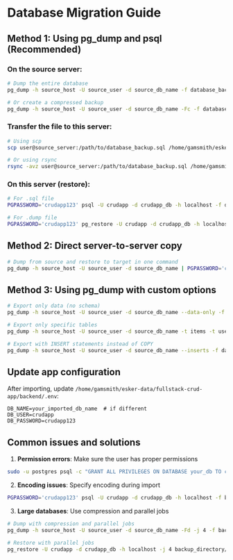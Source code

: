 # Database Migration Guide

## Method 1: Using pg_dump and psql (Recommended)

### On the source server:
```bash
# Dump the entire database
pg_dump -h source_host -U source_user -d source_db_name -f database_backup.sql

# Or create a compressed backup
pg_dump -h source_host -U source_user -d source_db_name -Fc -f database_backup.dump
```

### Transfer the file to this server:
```bash
# Using scp
scp user@source_server:/path/to/database_backup.sql /home/gamsmith/esker-data/fullstack-crud-app/backend/db/

# Or using rsync
rsync -avz user@source_server:/path/to/database_backup.sql /home/gamsmith/esker-data/fullstack-crud-app/backend/db/
```

### On this server (restore):
```bash
# For .sql file
PGPASSWORD='crudapp123' psql -U crudapp -d crudapp_db -h localhost -f database_backup.sql

# For .dump file
PGPASSWORD='crudapp123' pg_restore -U crudapp -d crudapp_db -h localhost database_backup.dump
```

## Method 2: Direct server-to-server copy

```bash
# Dump from source and restore to target in one command
pg_dump -h source_host -U source_user -d source_db_name | PGPASSWORD='crudapp123' psql -U crudapp -d crudapp_db -h localhost
```

## Method 3: Using pg_dump with custom options

```bash
# Export only data (no schema)
pg_dump -h source_host -U source_user -d source_db_name --data-only -f data_only.sql

# Export only specific tables
pg_dump -h source_host -U source_user -d source_db_name -t items -t users -f specific_tables.sql

# Export with INSERT statements instead of COPY
pg_dump -h source_host -U source_user -d source_db_name --inserts -f database_inserts.sql
```

## Update app configuration

After importing, update `/home/gamsmith/esker-data/fullstack-crud-app/backend/.env`:

```
DB_NAME=your_imported_db_name  # if different
DB_USER=crudapp
DB_PASSWORD=crudapp123
```

## Common issues and solutions

1. **Permission errors**: Make sure the user has proper permissions
```bash
sudo -u postgres psql -c "GRANT ALL PRIVILEGES ON DATABASE your_db TO crudapp;"
```

2. **Encoding issues**: Specify encoding during import
```bash
PGPASSWORD='crudapp123' psql -U crudapp -d crudapp_db -h localhost -f backup.sql --set ON_ERROR_STOP=on --set ENCODING='UTF8'
```

3. **Large databases**: Use compression and parallel jobs
```bash
# Dump with compression and parallel jobs
pg_dump -h source_host -U source_user -d source_db_name -Fd -j 4 -f backup_directory/

# Restore with parallel jobs
pg_restore -U crudapp -d crudapp_db -h localhost -j 4 backup_directory/
```